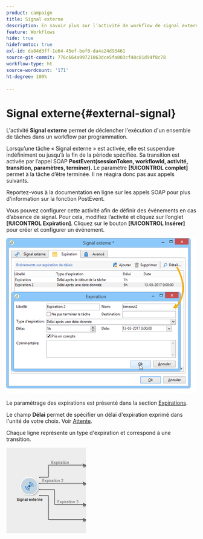 ```yaml
---
product: campaign
title: Signal externe
description: En savoir plus sur l’activité de workflow de signal externe
feature: Workflows
hide: true
hidefromtoc: true
exl-id: da84d3ff-1e64-45ef-bef0-da4a24d93461
source-git-commit: 776c664a99721063dce5fa003cf40c81d94f8c78
workflow-type: ht
source-wordcount: '171'
ht-degree: 100%

---
```


# Signal externe{#external-signal}



L&#39;activité **Signal externe** permet de déclencher l&#39;exécution d&#39;un ensemble de tâches dans un workflow par programmation.

Lorsqu’une tâche « Signal externe » est activée, elle est suspendue indéfiniment ou jusqu’à la fin de la période spécifiée. Sa transition est activée par l’appel SOAP **PostEvent(sessionToken, workflowId, activité, transition, paramètres, terminer).** Le paramètre **[!UICONTROL complet]** permet à la tâche d’être terminée. Il ne réagira donc pas aux appels suivants.

Reportez-vous à la documentation en ligne sur les appels SOAP pour plus d&#39;information sur la fonction PostEvent.

Vous pouvez configurer cette activité afin de définir des événements en cas d’absence de signal. Pour cela, modifiez l’activité et cliquez sur l’onglet **[!UICONTROL Expiration]**. Cliquez sur le bouton **[!UICONTROL Insérer]** pour créer et configurer un événement.

![](assets/edit_signal.png)

Le paramétrage des expirations est présenté dans la section [Expirations](defining-approvals.md).

Le champ **Délai** permet de spécifier un délai d&#39;expiration exprimé dans l&#39;unité de votre choix. Voir [Attente](wait.md).

Chaque ligne représente un type d&#39;expiration et correspond à une transition.

![](assets/external_sign_diag.png)
